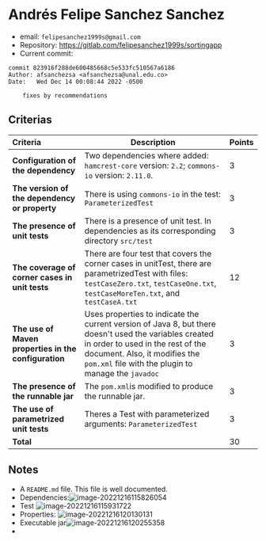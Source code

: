 # Andrés Felipe Sanchez Sanchez

* email: `felipesanchez1999s@gmail.com`
* Repository: https://gitlab.com/felipesanchez1999s/sortingapp
* Current commit:
```shell
commit 823916f288de600485668c5e533fc510567a6186
Author: afsanchezsa <afsanchezsa@unal.edu.co>
Date:   Wed Dec 14 00:08:44 2022 -0500

    fixes by recommendations
```


## Criterias

| Criteria                                             | Description                                                  | Points |
| :--------------------------------------------------- | ------------------------------------------------------------ | ------ |
| **Configuration of the dependency**                  | Two dependencies where added: `hamcrest-core` version: `2.2`; `commons-io` version: `2.11.0`. | 3      |
| **The version of the dependency or property**        | There is using `commons-io` in the test: `ParameterizedTest` | 3      |
| **The presence of unit tests**                       | There is a presence of unit test. In dependencies as its corresponding directory `src/test` | 3      |
| **The coverage of corner cases in unit tests**       | There are four test that covers the corner cases in unitTest, there are parametrizedTest with files: `testCaseZero.txt`, `testCaseOne.txt`, `testCaseMoreTen.txt`, and `testCaseA.txt` | 12     |
| **The use of Maven properties in the configuration** | Uses properties to indicate the current version of Java 8, but there doesn't used the variables created in order to used in the rest of the document. Also, it modifies the `pom.xml` file with the plugin to manage the `javadoc` | 3      |
| **The presence of the runnable jar**                 | The `pom.xml`is modified to produce the runnable jar.        | 3      |
| **The use of parametrized unit tests**               | Theres a Test with parameterized arguments: `ParameterizedTest` | 3      |
| **Total**                                            |                                                              | 30     |

## Notes

* A `README.md` file. This file is well documented.
* Dependencies:![image-20221216115826054](/home/juancardona/Workbench/java-deep-epam-2022-23/images/image-20221216115826054.png)
* Test ![image-20221216115931722](/home/juancardona/Workbench/java-deep-epam-2022-23/images/image-20221216115931722.png)
* Properties: ![image-20221216120130131](/home/juancardona/Workbench/java-deep-epam-2022-23/images/image-20221216120130131.png)
* Executable jar![image-20221216120255358](/home/juancardona/Workbench/java-deep-epam-2022-23/images/image-20221216120255358.png)
* 
